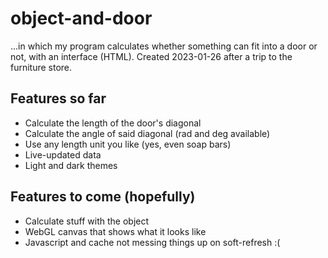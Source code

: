 # object-and-door
...in which my program calculates whether something can fit into a door or not, with an interface (HTML).
Created 2023-01-26 after a trip to the furniture store.

## Features so far
* Calculate the length of the door's diagonal
* Calculate the angle of said diagonal (rad and deg available)
* Use any length unit you like (yes, even soap bars)
* Live-updated data
* Light and dark themes

## Features to come (hopefully)
* Calculate stuff with the object
* WebGL canvas that shows what it looks like
* Javascript and cache not messing things up on soft-refresh :(
